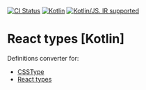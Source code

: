 [![CI Status](https://github.com/turansky/react-types-kotlin/workflows/declarations/badge.svg)](https://github.com/turansky/react-types-kotlin/actions)
[![Kotlin](https://img.shields.io/badge/kotlin-1.5.31-blue.svg?logo=kotlin)](http://kotlinlang.org)
[![Kotlin/JS. IR supported](https://img.shields.io/badge/kotlin-IR%20supported-yellow?logo=kotlin&logoColor=yellow)](https://kotl.in/jsirsupported)

# React types [Kotlin]

Definitions converter for:
* [CSSType](https://github.com/frenic/csstype)
* [React types](https://github.com/DefinitelyTyped/DefinitelyTyped/tree/master/types/react)
